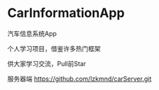 # CarInformationApp
汽车信息系统App

个人学习项目，借鉴许多热门框架


供大家学习交流，Pull前Star


服务器端 https://github.com/lzkmnd/carServer.git
